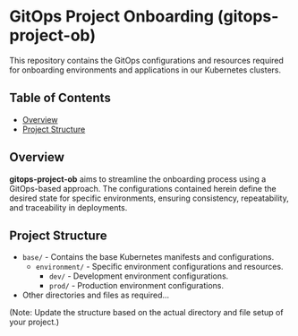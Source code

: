 # GitOps Project Onboarding (gitops-project-ob)

This repository contains the GitOps configurations and resources required for onboarding environments and applications in our Kubernetes clusters.

## Table of Contents

- [Overview](#overview)
- [Project Structure](#project-structure)

## Overview

**gitops-project-ob** aims to streamline the onboarding process using a GitOps-based approach. The configurations contained herein define the desired state for specific environments, ensuring consistency, repeatability, and traceability in deployments.

## Project Structure

- `base/` - Contains the base Kubernetes manifests and configurations.
    - `environment/` - Specific environment configurations and resources.
        - `dev/` - Development environment configurations.
        - `prod/` - Production environment configurations.
- Other directories and files as required...

(Note: Update the structure based on the actual directory and file setup of your project.)
